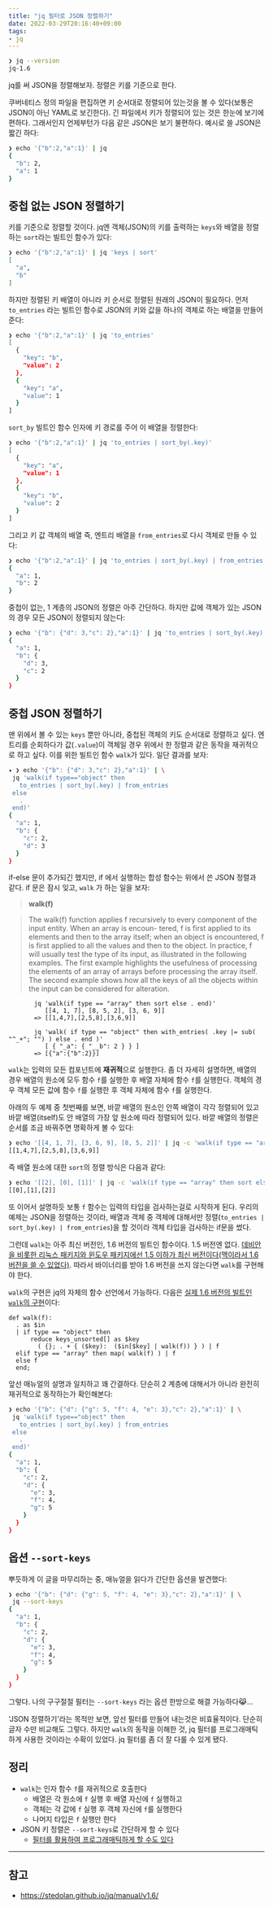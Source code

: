 ```yaml
---
title: "jq 필터로 JSON 정렬하기"
date: 2022-03-29T20:16:40+09:00
tags:
- jq
---
```


```sh
❯ jq --version
jq-1.6
```

jq를 써 JSON을 정렬해보자. 정렬은 키를 기준으로 한다.

쿠버네티스 정의 파일을 편집하면 키 순서대로 정렬되어 있는것을 볼 수 있다(보통은 JSON이 아닌 YAML로 보긴한다). 긴 파일에서 키가 정렬되어 있는 것은 한눈에 보기에 편하다. 그래서인지 언제부턴가 다음 같은 JSON은 보기 불편하다. 예시로 쓸 JSON은 짧긴 하다:

```sh
❯ echo '{"b":2,"a":1}' | jq
{
  "b": 2,
  "a": 1
}
```

## 중첩 없는 JSON 정렬하기

키를 기준으로 정렬할 것이다. jq엔 객체(JSON)의 키를 출력하는 `keys`와 배열을 정렬하는 `sort`라는 빌트인 함수가 있다:

```sh
❯ echo '{"b":2,"a":1}' | jq 'keys | sort'
[
  "a",
  "b"
]

```

하지만 정렬된 키 배열이 아니라 키 순서로 정렬된 원래의 JSON이 필요하다. 먼저 `to_entries` 라는 빌트인 함수로 JSON의 키와 값을 하나의 객체로 하는 배열을 만들어 준다:
```sh
❯ echo '{"b":2,"a":1}' | jq 'to_entries'
[
  {
    "key": "b",
    "value": 2
  },
  {
    "key": "a",
    "value": 1
  }
]
```

`sort_by` 빌트인 함수 인자에 키 경로를 주어 이 배열을 정렬한다:
```sh
❯ echo '{"b":2,"a":1}' | jq 'to_entries | sort_by(.key)'
[
  {
    "key": "a",
    "value": 1
  },
  {
    "key": "b",
    "value": 2
  }
]

```

그리고 키 값 객체의 배열 즉, 엔트리 배열을 `from_entries`로 다시 객체로 만들 수 있다:
```sh
❯ echo '{"b":2,"a":1}' | jq 'to_entries | sort_by(.key) | from_entries'
{
  "a": 1,
  "b": 2
}

```

중첩이 없는, 1 계층의 JSON의 정렬은 아주 간단하다. 하지만 값에 객체가 있는 JSON의 경우 모든 JSON이 정렬되지 않는다:

```sh
❯ echo '{"b": {"d": 3,"c": 2},"a":1}' | jq 'to_entries | sort_by(.key) | from_entries'
{
  "a": 1,
  "b": {
    "d": 3,
    "c": 2
  }
}
```

## 중첩 JSON 정렬하기

맨 위에서 볼 수 있는 `keys` 뿐만 아니라, 중첩된 객체의 키도 순서대로 정렬하고 싶다. 엔트리를 순회하다가 값(`.value`)이 객체일 경우 위에서 한 정렬과 같은 동작을 재귀적으로 하고 싶다. 이를 위한 빌트인 함수 `walk`가 있다. 일단 결과를 보자:

```sh
✦ ❯ echo '{"b": {"d": 3,"c": 2},"a":1}' | \
 jq 'walk(if type=="object" then
   to_entries | sort_by(.key) | from_entries
 else
   .
 end)'
{
  "a": 1,
  "b": {
    "c": 2,
    "d": 3
  }
}
```

if-else 문이 추가되긴 했지만, if 에서 실행하는 합성 함수는 위에서 쓴 JSON 정렬과 같다. if 문은 잠시 잊고, `walk` 가 하는 일을 보자:

>  **walk(f)**

>  The walk(f) function applies f recursively to every component of the input entity. When an array is encoun-
       tered, f is first applied to its elements and then to the array itself; when an object is encountered, f is
       first applied to all the values and then to the object. In practice, f will usually test the  type  of  its
       input,  as illustrated in the following examples. The first example highlights the usefulness of processing
       the elements of an array of arrays before processing the array itself. The second example shows how all the
       keys of all the objects within the input can be considered for alteration.

           jq 'walk(if type == "array" then sort else . end)'
              [[4, 1, 7], [8, 5, 2], [3, 6, 9]]
           => [[1,4,7],[2,5,8],[3,6,9]]

           jq 'walk( if type == "object" then with_entries( .key |= sub( "^_+"; "") ) else . end )'
              [ { "_a": { "__b": 2 } } ]
           => [{"a":{"b":2}}]

`walk`는 입력의 모든 컴포넌트에 **재귀적**으로 실행한다. 좀 더 자세히 설명하면, 배열의 경우 배열의 원소에 모두 함수 `f`를 실행한 후 배열 자체에 함수 `f`를 실행한다. 객체의 경우 객체 모든 값에 함수 `f`를 실행한 후 객체 자체에 함수 `f`를 실행한다.

아래의 두 예제 중 첫번째를 보면, 바깥 배열의 원소인 안쪽 배열이 각각 정렬되어 있고 바깥 배열(itself)도 안 배열의 가장 앞 원소에 따라 정렬되어 있다. 바깥 배열의 정렬은 순서를 조금 바꿔주면 명확하게 볼 수 있다:
```sh
❯ echo '[[4, 1, 7], [3, 6, 9], [8, 5, 2]]' | jq -c 'walk(if type == "array" then sort else . end)'
[[1,4,7],[2,5,8],[3,6,9]]
```

즉 배열 원소에 대한 `sort`의 정렬 방식은 다음과 같다:
```sh
❯ echo '[[2], [0], [1]]' | jq -c 'walk(if type == "array" then sort else . end)'
[[0],[1],[2]]

```

또 이어서 설명하듯 보통 `f` 함수는 입력의 타입을 검사하는걸로 시작하게 된다. 우리의 예제는 JSON을 정렬하는 것이라, 배열과 객체 중 객체에 대해서만 정렬(`to_entries | sort_by(.key) | from_entries`)을 할 것이라 객체 타입을 검사하는 if문을 썼다.

그런데 `walk`는 아주 최신 버전인, 1.6 버전의 빌트인 함수이다. 1.5 버전엔 없다. [데비안을 비롯한 리눅스 패키지와 윈도우 패키지에선 1.5 이하가 최신 버전이다(맥이라서 1.6버전을 쓸 수 있었다)](https://stedolan.github.io/jq/download/). 따라서 바이너리를 받아 1.6 버전을 쓰지 않는다면 `walk`를 구현해야 한다.

`walk`의 구현은 jq의 자체의 함수 선언에서 가능하다. 다음은 [실제 1.6 버전의 빌트인 `walk`의 구현](https://github.com/stedolan/jq/blob/master/src/builtin.jq#L273-L280)이다:
```jq
def walk(f):
  . as $in
  | if type == "object" then
      reduce keys_unsorted[] as $key
        ( {}; . + { ($key):  ($in[$key] | walk(f)) } ) | f
  elif type == "array" then map( walk(f) ) | f
  else f
  end;
```

앞선 매뉴얼의 설명과 일치하고 꽤 간결하다. 단순히 2 계층에 대해서가 아니라 완전히 재귀적으로 동작하는가 확인해본다:
```sh
❯ echo '{"b": {"d": {"g": 5, "f": 4, "e": 3},"c": 2},"a":1}' | \
 jq 'walk(if type=="object" then
   to_entries | sort_by(.key) | from_entries
 else
   .
 end)'
{
  "a": 1,
  "b": {
    "c": 2,
    "d": {
      "e": 3,
      "f": 4,
      "g": 5
    }
  }
}
```

## 옵션 `--sort-keys`

뿌듯하게 이 글을 마무리하는 중, 매뉴얼을 읽다가 간단한 옵션을 발견했다:
```sh
❯ echo '{"b": {"d": {"g": 5, "f": 4, "e": 3},"c": 2},"a":1}' | \
 jq --sort-keys
{
  "a": 1,
  "b": {
    "c": 2,
    "d": {
      "e": 3,
      "f": 4,
      "g": 5
    }
  }
}
```

그렇다. 나의 구구절절 필터는 `--sort-keys` 라는 옵션 한방으로 해결 가능하다😹...

'JSON 정렬하기'라는 목적만 보면, 앞선 필터를 만들어 내는것은 비효율적이다. 단순히 글자 수만 비교해도 그렇다. 하지만 `walk`의 동작을 이해한 것, jq 필터를 프로그래매틱하게 사용한 것이라는 수확이 있었다. jq 필터를 좀 더 잘 다룰 수 있게 됐다.


## 정리
- `walk`는 인자 함수 `f`를 재귀적으로 호출한다
  - 배열은 각 원소에 `f` 실행 후 배열 자신에 `f` 실행하고
  - 객체는 각 값에 `f` 실행 후 객체 자신에 `f`를 실행한다
  - 나머지 타입은 `f` 실행만 한다
- JSON 키 정렬은 `--sort-keys`로 간단하게 할 수 있다
  - [필터를 활용하여 프로그래매틱하게 할 수도 있다](https://gist.github.com/flavono123/f71903270ab6b3d9bb823ebddac702f0)


---

## 참고
- https://stedolan.github.io/jq/manual/v1.6/
